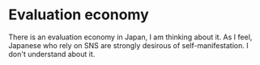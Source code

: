 # Evaluation economy
There is an evaluation economy in Japan, I am thinking about it. As I feel, Japanese who rely on SNS are strongly desirous of self-manifestation. I don't understand about it.